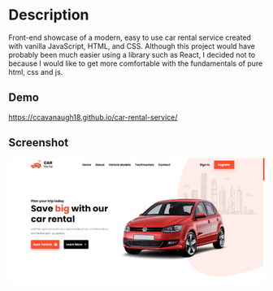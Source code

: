 # Description

Front-end showcase of a modern, easy to use car rental service created with vanilla JavaScript, HTML, and CSS.
Although this project would have probably been much easier using a library such as React, I decided not to
because I would like to get more comfortable with the fundamentals of pure html, css and js.

## Demo

https://ccavanaugh18.github.io/car-rental-service/

## Screenshot

<div style="text-align: center;">
  <img src="assets/car-rental-screenshot.jpg" alt="Project Screenshot">
</div>
